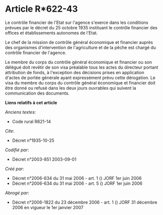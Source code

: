 # Article R*622-43

Le contrôle financier de l'Etat sur l'agence s'exerce dans les conditions prévues par le décret du 25 octobre 1935 instituant
le contrôle financier des offices et établissements autonomes de l'Etat.

Le chef de la mission de contrôle général économique et financier auprès des organismes d'intervention de l'agriculture et de
la pêche est chargé du contrôle financier de l'agence.

Le membre du corps du contrôle général économique et financier ou son délégué doit revêtir de son visa préalable tous les
actes du directeur portant attribution de fonds, à l'exception des décisions prises en application d'actes de portée générale
ayant expressément prévu cette dérogation. Le visa du membre du corps du contrôle général économique et financier doit être
donné ou refusé dans les deux jours ouvrables qui suivent la communication des documents.

**Liens relatifs à cet article**

_Anciens textes_:

  - Code rural R621-14

_Cite_:

  - Décret n°1935-10-25

_Codifié par_:

  - Décret n°2003-851 2003-09-01

_Créé par_:

  - Décret n°2006-634 du 31 mai 2006 - art. 1 () JORF 1er juin 2006
  - Décret n°2006-634 du 31 mai 2006 - art. 5 () JORF 1er juin 2006

_Abrogé par_:

  - Décret n°2006-1822 du 23 décembre 2006 - art. 1 () JORF 31 décembre 2006 en vigueur le 1er janvier 2007
